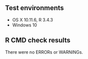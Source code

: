 ## Test environments
* OS X 10.11.6, R 3.4.3 
* Windows 10

## R CMD check results
There were no ERRORs or WARNINGs. 
